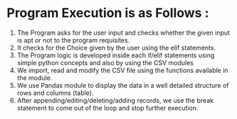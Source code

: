 # Program Execution is as Follows : 

1. The Program asks for the user input and checks whether the given input is apt or not to the program requisites.
2. It checks for the Choice given by the user using the elif statements.
3. The Program logic is developed inside each if/elif statements using simple python concepts and also by using the CSV modules
4. We import, read and modify the CSV file using the functions available in the module.
5. We use Pandas module to display the data in a well detailed structure of rows and columns (table).
6. After appending/editing/deleting/adding records, we use the break statement to come out of the loop and stop further execution.
